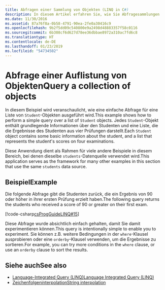 ```yaml
---
title: Abfragen einer Sammlung von Objekten (LINQ in C#)
description: In diesem Artikel erfahren Sie, wie Sie Abfragesammlungen mit LINQ in C# erstellen.
ms.date: 11/30/2016
ms.assetid: 87a76f8a-0b58-4791-90ea-2fe0a30416c9
ms.openlocfilehash: 9b2f5dd09c540800e9a2498d48883357f58c0116
ms.sourcegitcommit: 6b308cf6d627d78ee36dbbae8972a310ac7fd6c8
ms.translationtype: HT
ms.contentlocale: de-DE
ms.lasthandoff: 01/23/2019
ms.locfileid: "54734502"
---
```

# <a name="query-a-collection-of-objects"></a><span data-ttu-id="b74d0-103">Abfrage einer Auflistung von Objekten</span><span class="sxs-lookup"><span data-stu-id="b74d0-103">Query a collection of objects</span></span>

<span data-ttu-id="b74d0-104">In diesem Beispiel wird veranschaulicht, wie eine einfache Abfrage für eine Liste von `Student`-Objekten ausgeführt wird.</span><span class="sxs-lookup"><span data-stu-id="b74d0-104">This example shows how to perform a simple query over a list of `Student` objects.</span></span> <span data-ttu-id="b74d0-105">Jedes `Student`-Objekt enthält grundlegende Informationen über den Studenten und eine Liste, die die Ergebnisse des Studenten aus vier Prüfungen darstellt.</span><span class="sxs-lookup"><span data-stu-id="b74d0-105">Each `Student` object contains some basic information about the student, and a list that represents the student's scores on four examinations.</span></span>  
  
<span data-ttu-id="b74d0-106">Diese Anwendung dient als Rahmen für viele andere Beispiele in diesem Bereich, bei denen dieselbe `students`-Datenquelle verwendet wird.</span><span class="sxs-lookup"><span data-stu-id="b74d0-106">This application serves as the framework for many other examples in this section that use the same `students` data source.</span></span>  
  
## <a name="example"></a><span data-ttu-id="b74d0-107">Beispiel</span><span class="sxs-lookup"><span data-stu-id="b74d0-107">Example</span></span>

<span data-ttu-id="b74d0-108">Die folgende Abfrage gibt die Studenten zurück, die ein Ergebnis von 90 oder höher in ihrer ersten Prüfung erzielt haben.</span><span class="sxs-lookup"><span data-stu-id="b74d0-108">The following query returns the students who received a score of 90 or greater on their first exam.</span></span>  
  
[!code-csharp[csProgGuideLINQ#15](~/samples/snippets/csharp/concepts/linq/how-to-query-a-collection-of-objects_1.cs)]  
  
<span data-ttu-id="b74d0-109">Diese Abfrage wurde absichtlich einfach gehalten, damit Sie damit experimentieren können.</span><span class="sxs-lookup"><span data-stu-id="b74d0-109">This query is intentionally simple to enable you to experiment.</span></span> <span data-ttu-id="b74d0-110">Sie können z.B. weitere Bedingungen in der `where`-Klausel ausprobieren oder eine `orderby`-Klausel verwenden, um die Ergebnisse zu sortieren.</span><span class="sxs-lookup"><span data-stu-id="b74d0-110">For example, you can try more conditions in the `where` clause, or use an `orderby` clause to sort the results.</span></span>  
  
## <a name="see-also"></a><span data-ttu-id="b74d0-111">Siehe auch</span><span class="sxs-lookup"><span data-stu-id="b74d0-111">See also</span></span>

- [<span data-ttu-id="b74d0-112">Language-Integrated Query (LINQ)</span><span class="sxs-lookup"><span data-stu-id="b74d0-112">Language Integrated Query (LINQ)</span></span>](index.md)
- [<span data-ttu-id="b74d0-113">Zeichenfolgeninterpolation</span><span class="sxs-lookup"><span data-stu-id="b74d0-113">String interpolation</span></span>](../language-reference/tokens/interpolated.md)
